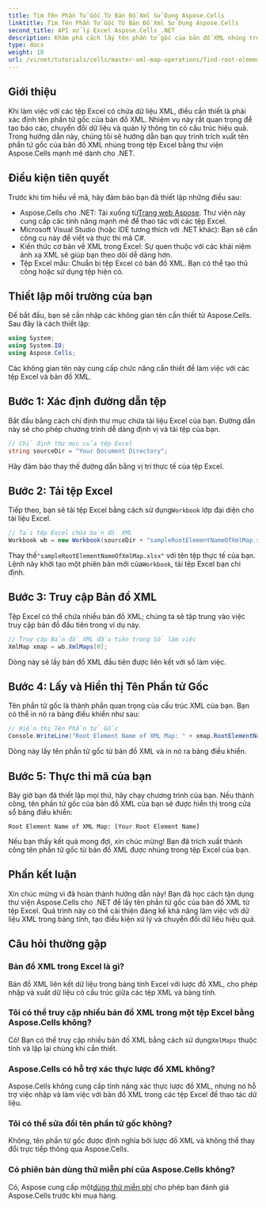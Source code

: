 ```yaml
---
title: Tìm Tên Phần Tử Gốc Từ Bản Đồ Xml Sử Dụng Aspose.Cells
linktitle: Tìm Tên Phần Tử Gốc Từ Bản Đồ Xml Sử Dụng Aspose.Cells
second_title: API xử lý Excel Aspose.Cells .NET
description: Khám phá cách lấy tên phần tử gốc của bản đồ XML nhúng trong tệp Excel một cách hiệu quả bằng Aspose.Cells cho .NET. Hướng dẫn từng bước này hướng dẫn bạn tải tài liệu Excel của mình.
type: docs
weight: 10
url: /vi/net/tutorials/cells/master-xml-map-operations/find-root-element-name-from-xml-map/
---
```

## Giới thiệu

Khi làm việc với các tệp Excel có chứa dữ liệu XML, điều cần thiết là phải xác định tên phần tử gốc của bản đồ XML. Nhiệm vụ này rất quan trọng để tạo báo cáo, chuyển đổi dữ liệu và quản lý thông tin có cấu trúc hiệu quả. Trong hướng dẫn này, chúng tôi sẽ hướng dẫn bạn quy trình trích xuất tên phần tử gốc của bản đồ XML nhúng trong tệp Excel bằng thư viện Aspose.Cells mạnh mẽ dành cho .NET.

## Điều kiện tiên quyết

Trước khi tìm hiểu về mã, hãy đảm bảo bạn đã thiết lập những điều sau:
- Aspose.Cells cho .NET: Tải xuống từ[Trang web Aspose](https://releases.aspose.com/cells/net/). Thư viện này cung cấp các tính năng mạnh mẽ để thao tác với các tệp Excel.
- Microsoft Visual Studio (hoặc IDE tương thích với .NET khác): Bạn sẽ cần công cụ này để viết và thực thi mã C#.
- Kiến thức cơ bản về XML trong Excel: Sự quen thuộc với các khái niệm ánh xạ XML sẽ giúp bạn theo dõi dễ dàng hơn.
- Tệp Excel mẫu: Chuẩn bị tệp Excel có bản đồ XML. Bạn có thể tạo thủ công hoặc sử dụng tệp hiện có.

## Thiết lập môi trường của bạn
Để bắt đầu, bạn sẽ cần nhập các không gian tên cần thiết từ Aspose.Cells. Sau đây là cách thiết lập:

```csharp
using System;
using System.IO;
using Aspose.Cells;
```

Các không gian tên này cung cấp chức năng cần thiết để làm việc với các tệp Excel và bản đồ XML.

## Bước 1: Xác định đường dẫn tệp
Bắt đầu bằng cách chỉ định thư mục chứa tài liệu Excel của bạn. Đường dẫn này sẽ cho phép chương trình dễ dàng định vị và tải tệp của bạn.

```csharp
// Chỉ định thư mục của tệp Excel
string sourceDir = "Your Document Directory";
```

Hãy đảm bảo thay thế đường dẫn bằng vị trí thực tế của tệp Excel.

## Bước 2: Tải tệp Excel
 Tiếp theo, bạn sẽ tải tệp Excel bằng cách sử dụng`Workbook` lớp đại diện cho tài liệu Excel.

```csharp
// Tải tệp Excel chứa bản đồ XML
Workbook wb = new Workbook(sourceDir + "sampleRootElementNameOfXmlMap.xlsx");
```

 Thay thế`"sampleRootElementNameOfXmlMap.xlsx"` với tên tệp thực tế của bạn. Lệnh này khởi tạo một phiên bản mới của`Workbook`, tải tệp Excel bạn chỉ định.

## Bước 3: Truy cập Bản đồ XML
Tệp Excel có thể chứa nhiều bản đồ XML; chúng ta sẽ tập trung vào việc truy cập bản đồ đầu tiên trong ví dụ này.

```csharp
// Truy cập Bản đồ XML đầu tiên trong Sổ làm việc
XmlMap xmap = wb.XmlMaps[0];
```

Dòng này sẽ lấy bản đồ XML đầu tiên được liên kết với sổ làm việc.

## Bước 4: Lấy và Hiển thị Tên Phần tử Gốc
Tên phần tử gốc là thành phần quan trọng của cấu trúc XML của bạn. Bạn có thể in nó ra bảng điều khiển như sau:

```csharp
// Hiển thị Tên Phần tử Gốc
Console.WriteLine("Root Element Name of XML Map: " + xmap.RootElementName);
```

Dòng này lấy tên phần tử gốc từ bản đồ XML và in nó ra bảng điều khiển.

## Bước 5: Thực thi mã của bạn
Bây giờ bạn đã thiết lập mọi thứ, hãy chạy chương trình của bạn. Nếu thành công, tên phần tử gốc của bản đồ XML của bạn sẽ được hiển thị trong cửa sổ bảng điều khiển:

```plaintext
Root Element Name of XML Map: [Your Root Element Name]
```

Nếu bạn thấy kết quả mong đợi, xin chúc mừng! Bạn đã trích xuất thành công tên phần tử gốc từ bản đồ XML được nhúng trong tệp Excel của bạn.

## Phần kết luận
Xin chúc mừng vì đã hoàn thành hướng dẫn này! Bạn đã học cách tận dụng thư viện Aspose.Cells cho .NET để lấy tên phần tử gốc của bản đồ XML từ tệp Excel. Quá trình này có thể cải thiện đáng kể khả năng làm việc với dữ liệu XML trong bảng tính, tạo điều kiện xử lý và chuyển đổi dữ liệu hiệu quả.

## Câu hỏi thường gặp

### Bản đồ XML trong Excel là gì?
Bản đồ XML liên kết dữ liệu trong bảng tính Excel với lược đồ XML, cho phép nhập và xuất dữ liệu có cấu trúc giữa các tệp XML và bảng tính.

### Tôi có thể truy cập nhiều bản đồ XML trong một tệp Excel bằng Aspose.Cells không?
 Có! Bạn có thể truy cập nhiều bản đồ XML bằng cách sử dụng`XmlMaps` thuộc tính và lặp lại chúng khi cần thiết.

### Aspose.Cells có hỗ trợ xác thực lược đồ XML không?
Aspose.Cells không cung cấp tính năng xác thực lược đồ XML, nhưng nó hỗ trợ việc nhập và làm việc với bản đồ XML trong các tệp Excel để thao tác dữ liệu.

### Tôi có thể sửa đổi tên phần tử gốc không?
Không, tên phần tử gốc được định nghĩa bởi lược đồ XML và không thể thay đổi trực tiếp thông qua Aspose.Cells.

### Có phiên bản dùng thử miễn phí của Aspose.Cells không?
 Có, Aspose cung cấp một[dùng thử miễn phí](https://releases.aspose.com/) cho phép bạn đánh giá Aspose.Cells trước khi mua hàng.
